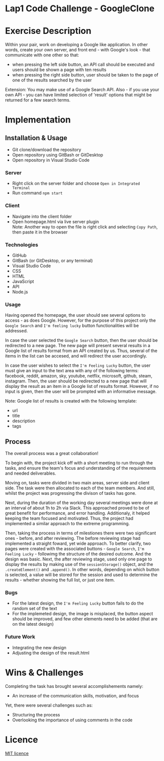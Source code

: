 # Lap1 Code Challenge - GoogleClone

# Exercise Description

Within your pair, work on developing a Google like application. In other words, create your own server, and front end - with Google's look - that communicate with one other so that:

- when pressing the left side button, an API call should be executed and users should be shown a page with ten results
- when pressing the right side button, user should be taken to the page of one of the results searched by the user

Extension: You may make use of a Google Search API. Also - if you use your own API - you can have limited selection of 'result' options that might be returned for a few search terms.

# Implementation

## Installation & Usage

- Git clone/download the repository
- Open repository using GitBash or GitDesktop
- Open repository in Visual Studio Code

### Server

- Right click on the server folder and choose `Open in Integrated Terminal`
- Run command `npm start`

### Client

- Navigate into the client folder
- Open homepage.html via live server plugin</br>
  Note: Another way to open the file is right click and selecting `Copy Path`, then paste it in the browser

### Technologies

- GitHub
- GitBash (or GitDesktop, or any terminal)
- Visual Studio Code
- CSS
- HTML
- JavaScript
- API
- Node.js

### Usage

Having opened the homepage, the user should see several options to access - as does Google. However, for the purpose of this project only the `Google Search` and `I'm feeling lucky` button functionalities will be addressed.

In case the user selected the `Google Search` button, then the user should be redirected to a new page. The new page will present several results in a Google list of results format from an API created by us. Thus, several of the items in the list can be accesed, and will redirect the user accordingly.

In case the user wishes to select the `I'm Feeling Lucky` button, the user must give an input to the text area with any of the following terms: facebook, reddit, amazon, sky, youtube, netflix, microsoft, github, steam, instagram. Then, the user should be redirected to a new page that will display the result as an item in a Google list of results format. However, if no input is given, then the user will be prompted with an informative message.
</br>

Note: Google list of results is created with the following template:

- url
- title
- description
- tags

## Process

The overall process was a great collaboration!

To begin with, the project kick off with a short meeting to run through the tasks, and ensure the team's focus and understanding of the requirements and needed deliverables.

Moving on, tasks were divided in two main areas, server side and client side. The task were then allocated to each of the team members. And still, whilst the project was progressing the divison of tasks has gone.

Next, during the duration of the working day several meetings were done at an interval of about 1h to 2h via Slack. This approached proved to be of great benefit for performance, and error handling. Additionaly, it helped keeping the team focused and motivated. Thus, the project had implemented a similar approach to the extreme programming.

Then, taking the process in terms of milestiones there were two significant ones - before, and after reviewing. The before reviewing stage had implemented a straight foward, yet wide approach. To better clarify, two pages were created with the associated buttons - `Google Search`, `I'm Feeling Lucky` - followimg the structure of the desired outcome. And the design was basic. Next, the after reviewing stage, used only one page to display the results by making use of the `sessionStorage()` object, and the `.createElement()` and `.append()`. In other words, depending on which button is selected, a value will be stored for the session and used to determine the results - whether showing the full list, or just one item.

### Bugs

- For the latest design, the `I'm Feeling Lucky` button fails to do the random set of the text
- For the implemeted design, the image is misplaced, the button aspect should be improved, and few other elements need to be added (that are on the latest design)

### Future Work

- Integrating the new design
- Adjusting the design of the result.html

# Wins & Challenges

Completing the task has brought several accomplishements namely:

- An increase of the communication skills, motivation, and focus

Yet, there were several challenges such as:

- Structuring the process
- Overlooking the importance of using comments in the code

# Licence

[MIT licence](https://opensource.org/licenses/mit-license.php)
